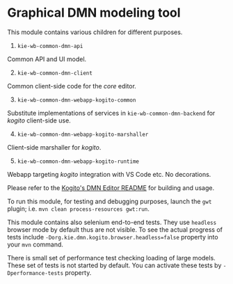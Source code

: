 # Graphical DMN modeling tool

This module contains various children for different purposes.

1. `kie-wb-common-dmn-api`

Common API and UI model.

2. `kie-wb-common-dmn-client`

Common client-side code for the _core_ editor.

3. `kie-wb-common-dmn-webapp-kogito-common`

Substitute implementations of services in `kie-wb-common-dmn-backend` for _kogito_ client-side use.

4. `kie-wb-common-dmn-webapp-kogito-marshaller`

Client-side marshaller for _kogito_.

5. `kie-wb-common-dmn-webapp-kogito-runtime`

Webapp targeting _kogito_ integration with VS Code etc. No decorations.

Please refer to the [Kogito's DMN Editor README](./kie-wb-common-dmn-webapp-kogito-runtime/README.md) for building and usage.

To run this module, for testing and debugging purposes, launch the `gwt` plugin; i.e. `mvn clean process-resources gwt:run`.

This module contains also selenium end-to-end tests. They use `headless`
browser mode by default thus are not visible. To see the actual progress of tests include `-Dorg.kie.dmn.kogito.browser.headless=false` property into your
`mvn` command.

There is small set of performance test checking loading of large models. These set of tests is not started by default. You can activate these tests by `-Dperformance-tests` property.
